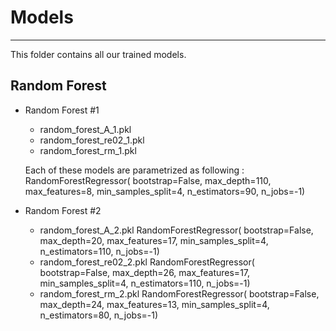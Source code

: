 # Models

---

This folder contains all our trained models.

## Random Forest

* Random Forest #1
    - random_forest_A_1.pkl
    - random_forest_re02_1.pkl
    - random_forest_rm_1.pkl

    Each of these models are parametrized as following :
        RandomForestRegressor(  bootstrap=False,
                                max_depth=110,
                                max_features=8,
                                min_samples_split=4,
                                n_estimators=90,
                                n_jobs=-1)

* Random Forest #2
    - random_forest_A_2.pkl
        RandomForestRegressor(  bootstrap=False,
                                max_depth=20,
                                max_features=17,
                                min_samples_split=4,
                                n_estimators=110,
                                n_jobs=-1)
    - random_forest_re02_2.pkl
        RandomForestRegressor(  bootstrap=False,
                                max_depth=26,
                                max_features=17,
                                min_samples_split=4,
                                n_estimators=110,
                                n_jobs=-1)
    - random_forest_rm_2.pkl
        RandomForestRegressor(  bootstrap=False,
                                max_depth=24,
                                max_features=13,
                                min_samples_split=4,
                                n_estimators=80,
                                n_jobs=-1)
